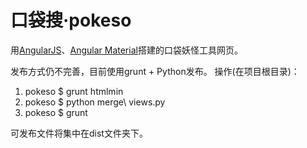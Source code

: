 # 口袋搜·pokeso


用[AngularJS](https://github.com/angular/angular)、[Angular Material](https://github.com/angular/material)搭建的口袋妖怪工具网页。

发布方式仍不完善，目前使用grunt + Python发布。
操作(在项目根目录)：

1. pokeso $  grunt htmlmin
2. pokeso $  python merge\ views.py
3. pokeso $  grunt

可发布文件将集中在dist文件夹下。
